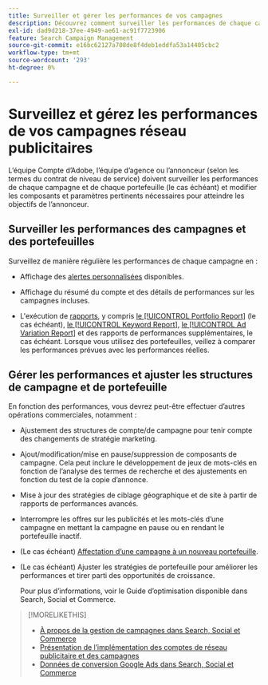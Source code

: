 ```yaml
---
title: Surveiller et gérer les performances de vos campagnes
description: Découvrez comment surveiller les performances de chaque campagne et portefeuille et apporter des modifications pour atteindre vos objectifs.
exl-id: dad9d218-37ee-4949-ae61-ac91f7723906
feature: Search Campaign Management
source-git-commit: e16bc62127a708de8f4deb1eddfa53a14405cbc2
workflow-type: tm+mt
source-wordcount: '293'
ht-degree: 0%

---
```


# Surveillez et gérez les performances de vos campagnes réseau publicitaires

L’équipe Compte d’Adobe, l’équipe d’agence ou l’annonceur (selon les termes du contrat de niveau de service) doivent surveiller les performances de chaque campagne et de chaque portefeuille (le cas échéant) et modifier les composants et paramètres pertinents nécessaires pour atteindre les objectifs de l’annonceur.

## Surveiller les performances des campagnes et des portefeuilles

Surveillez de manière régulière les performances de chaque campagne en :

* Affichage des [alertes personnalisées](/help/search-social-commerce/alerts/alert-view.md) disponibles.

* Affichage du résumé du compte et des détails de performances sur les campagnes incluses.

* L&#39;exécution de [rapports](/help/search-social-commerce/reports/report-about.md), y compris [&#x200B; le [!UICONTROL Portfolio Report]](/help/search-social-commerce/reports/management/basic-advanced/portfolio-report.md) (le cas échéant), [&#x200B; le [!UICONTROL Keyword Report]](/help/search-social-commerce/reports/management/basic-advanced/keyword-report.md), [&#x200B; le [!UICONTROL Ad Variation Report]](/help/search-social-commerce/reports/management/basic-advanced/ad-variation-report.md) et des rapports de performances supplémentaires, le cas échéant. Lorsque vous utilisez des portefeuilles, veillez à comparer les performances prévues avec les performances réelles.

## Gérer les performances et ajuster les structures de campagne et de portefeuille

En fonction des performances, vous devrez peut-être effectuer d’autres opérations commerciales, notamment :

* Ajustement des structures de compte/de campagne pour tenir compte des changements de stratégie marketing.

* Ajout/modification/mise en pause/suppression de composants de campagne. Cela peut inclure le développement de jeux de mots-clés en fonction de l’analyse des termes de recherche et des ajustements en fonction du test de la copie d’annonce.

* Mise à jour des stratégies de ciblage géographique et de site à partir de rapports de performances avancés.

* Interrompre les offres sur les publicités et les mots-clés d’une campagne en mettant la campagne en pause ou en rendant le portefeuille inactif.

* (Le cas échéant) [Affectation d’une campagne à un nouveau portefeuille](/help/search-social-commerce/campaign-management/campaign-assign-to-portfolio.md).

* (Le cas échéant) Ajuster les stratégies de portefeuille pour améliorer les performances et tirer parti des opportunités de croissance.

  Pour plus d’informations, voir le Guide d’optimisation disponible dans Search, Social et Commerce.<!-- verify convention for referencing Optimization Guide here -->

>[!MORELIKETHIS]
>
>* [À propos de la gestion de campagnes dans Search, Social et Commerce](campaign-management-about.md)
>* [Présentation de l’implémentation des comptes de réseau publicitaire et des campagnes](campaign-implemention-overview.md)
>* [Données de conversion Google Ads dans Search, Social et Commerce](google-conversion-data.md)
